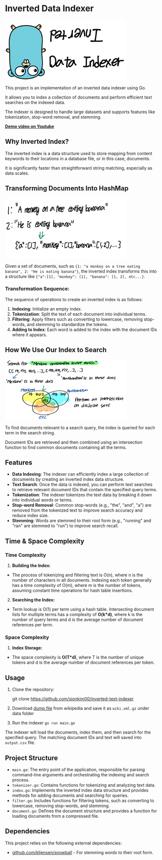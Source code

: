 # Inverted Data Indexer

<img  src="https://github.com/sionkim00/inverted-data-indexer/blob/main/images/1.jpg?raw=true"  width="400"  height="200"  alt="logo">

This project is an implementation of an inverted data indexer using Go.

It allows you to index a collection of documents and perform efficient text searches on the indexed data.

The indexer is designed to handle large datasets and supports features like tokenization, stop-word removal, and stemming.

**[Demo video on Youtube](https://youtu.be/389qZhBWmUA)**

## Why Inverted Index?

The inverted index is a data structure used to store mapping from content keywords to their locations in a database file, or in this case, documents.

It is significantly faster than straightforward string matching, especially as data scales.

## Transforming Documents Into HashMap

<img  src="https://github.com/sionkim00/inverted-data-indexer/blob/main/images/2.jpg?raw=true"  width="400"  height="200"  alt="logo">

Given a set of documents, such as `{1: "a monkey on a tree eating banana", 2: "He is eating banana"}`, the inverted index transforms this into a structure like `{"a":[1], "monkey": [1], "banana": [1, 2], etc...}`.

### Transformation Sequence:

The sequence of operations to create an inverted index is as follows:

1.  **Indexing**: Initialize an empty index.
2.  **Tokenization**: Split the text of each document into individual terms.
3.  **Filtering**: Apply filters such as converting to lowercase, removing stop-words, and stemming to standardize the tokens.
4.  **Adding to Index**: Each word is added to the index with the document IDs where it appears.

## How We Use Our Index to Search

<img  src="https://github.com/sionkim00/inverted-data-indexer/blob/main/images/3.jpg?raw=true"  width="400"  height="200"  alt="logo">

To find documents relevant to a search query, the index is queried for each term in the search string.

Document IDs are retrieved and then combined using an intersection function to find common documents containing all the terms.

## Features

- **Data Indexing**: The indexer can efficiently index a large collection of documents by creating an inverted index data structure.
- **Text Search**: Once the data is indexed, you can perform text searches to retrieve relevant document IDs that contain the specified query terms.
- **Tokenization**: The indexer tokenizes the text data by breaking it down into individual words or terms.
- **Stop-word Removal**: Common stop-words (e.g., "the", "and", "a") are removed from the tokenized text to improve search accuracy and reduce index size.
- **Stemming**: Words are stemmed to their root form (e.g., "running" and "ran" are stemmed to "run") to improve search recall.

## Time & Space Complexity

### Time Complexity

1.  **Building the Index:**

- The process of tokenizing and filtering text is O(n), where n is the number of characters in all documents. Indexing each token generally has a time complexity of O(m), where m is the number of tokens, assuming constant time operations for hash table insertions.

2.  **Searching the Index:**

- Term lookup is O(1) per term using a hash table. Intersecting document lists for multiple terms has a complexity of **O(k\*d)**, where k is the number of query terms and d is the average number of document references per term.

### Space Complexity

1. **Index Storage:**

- The space complexity is **O(T\*d)**, where T is the number of unique tokens and d is the average number of document references per token.

## Usage

1. Clone the repository:

   git clone https://github.com/sionkim00/inverted-text-indexer

2. Download [dump file](https://dumps.wikimedia.org/enwiki/latest/enwiki-latest-abstract.xml.gz) from wikipedia and save it as `wiki.xml.gz` under data folder
3. Run the indexer `go run main.go`

The indexer will load the documents, index them, and then search for the specified query. The matching document IDs and text will saved into `output.csv` file.

## Project Structure

- `main.go`: The entry point of the application, responsible for parsing command-line arguments and orchestrating the indexing and search process.
- `tokenizer.go`: Contains functions for tokenizing and analyzing text data.
- `index.go`: Implements the inverted index data structure and provides methods for adding documents and searching for queries.
- `filter.go`: Includes functions for filtering tokens, such as converting to lowercase, removing stop-words, and stemming.
- `document.go`: Defines the document structure and provides a function for loading documents from a compressed file.

## Dependencies

This project relies on the following external dependencies:

- [github.com/kljensen/snowball](https://github.com/kljensen/snowball) - For stemming words to their root form.
